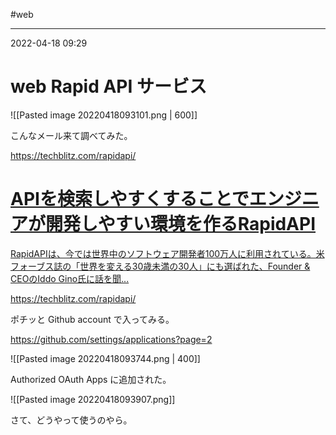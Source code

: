 #web

---
2022-04-18  09:29

# web  Rapid API サービス
![[Pasted image 20220418093101.png | 600]]


こんなメール来て調べてみた。

https://techblitz.com/rapidapi/
<div class="rich-link-card-container"><a class="rich-link-card" href="https://techblitz.com/rapidapi/" target="_blank">
	<div class="rich-link-image-container">
		<div class="rich-link-image" style="background-image: url('https://d16ickwy5135k8.cloudfront.net/wp-content/uploads/rapidapi-800x420.jpg')">
	</div>
	</div>
	<div class="rich-link-card-text">
		<h1 class="rich-link-card-title">APIを検索しやすくすることでエンジニアが開発しやすい環境を作るRapidAPI</h1>
		<p class="rich-link-card-description">
		RapidAPIは、今では世界中のソフトウェア開発者100万人に利用されている。米フォーブス誌の「世界を変える30歳未満の30人」にも選ばれた、Founder & CEOのIddo Gino氏に話を聞...
		</p>
		<p class="rich-link-href">
		https://techblitz.com/rapidapi/
		</p>
	</div>
</a></div>
ポチッと Github account で入ってみる。

https://github.com/settings/applications?page=2

![[Pasted image 20220418093744.png | 400]]

Authorized OAuth Apps に追加された。

![[Pasted image 20220418093907.png]]

さて、どうやって使うのやら。



